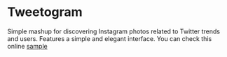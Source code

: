 Tweetogram
==========

Simple mashup for discovering Instagram photos related to Twitter trends and users. Features a simple and elegant interface. You can check this online [sample](http://tweetogram.com/)